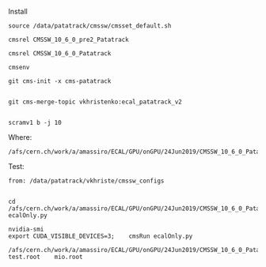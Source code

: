 

Install

    source /data/patatrack/cmssw/cmsset_default.sh

    cmsrel CMSSW_10_6_0_pre2_Patatrack
    
    cmsrel CMSSW_10_6_0_Patatrack
    
    cmsenv
    
    git cms-init -x cms-patatrack
    
    
    git cms-merge-topic vkhristenko:ecal_patatrack_v2
    
    
    scramv1 b -j 10
    
    
Where:

    /afs/cern.ch/work/a/amassiro/ECAL/GPU/onGPU/24Jun2019/CMSSW_10_6_0_Patatrack/src/
    
    
Test:

    from: /data/patatrack/vkhriste/cmssw_configs
    
    
    cd /afs/cern.ch/work/a/amassiro/ECAL/GPU/onGPU/24Jun2019/CMSSW_10_6_0_Patatrack/src/ECALValidation/EcalLocalRecoToolKit/test/gpu
    ecalOnly.py 
    
    nvidia-smi
    export CUDA_VISIBLE_DEVICES=3;    cmsRun ecalOnly.py   
    
    /afs/cern.ch/work/a/amassiro/ECAL/GPU/onGPU/24Jun2019/CMSSW_10_6_0_Patatrack/test/slc7_amd64_gcc700/validateGPU   test.root    mio.root    
    

    
